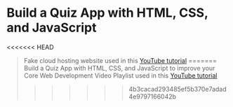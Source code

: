 # Build a Quiz App with HTML, CSS, and JavaScript
<<<<<<< HEAD

> Fake cloud hosting website used in this [YouTube tutorial](https://www.youtube.com/playlist?list=PLB6wlEeCDJ5Yyh6P2N6Q_9JijB6v4UejF)
=======
> Build a Quiz App with HTML, CSS, and JavaScript to improve your Core Web Development
> Video Playlist used in this [YouTube tutorial](https://www.youtube.com/playlist?list=PLB6wlEeCDJ5Yyh6P2N6Q_9JijB6v4UejF)
>>>>>>> 4b3cacad293485ef5b370e7adad4e9797166042b


